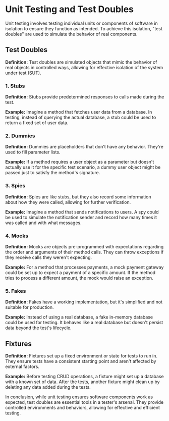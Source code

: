 # Unit Testing and Test Doubles

Unit testing involves testing individual units or components of software in isolation to ensure they function as intended. To achieve this isolation, "test doubles" are used to simulate the behavior of real components.

## Test Doubles
**Definition:** Test doubles are simulated objects that mimic the behavior of real objects in controlled ways, allowing for effective isolation of the system under test (SUT).

### 1. Stubs
**Definition:** Stubs provide predetermined responses to calls made during the test.

**Example:** Imagine a method that fetches user data from a database. In testing, instead of querying the actual database, a stub could be used to return a fixed set of user data.

### 2. Dummies
**Definition:** Dummies are placeholders that don't have any behavior. They're used to fill parameter lists.

**Example:** If a method requires a user object as a parameter but doesn't actually use it for the specific test scenario, a dummy user object might be passed just to satisfy the method's signature.

### 3. Spies
**Definition:** Spies are like stubs, but they also record some information about how they were called, allowing for further verification.

**Example:** Imagine a method that sends notifications to users. A spy could be used to simulate the notification sender and record how many times it was called and with what messages.

### 4. Mocks
**Definition:** Mocks are objects pre-programmed with expectations regarding the order and arguments of their method calls. They can throw exceptions if they receive calls they weren't expecting.

**Example:** For a method that processes payments, a mock payment gateway could be set up to expect a payment of a specific amount. If the method tries to process a different amount, the mock would raise an exception.

### 5. Fakes
**Definition:** Fakes have a working implementation, but it's simplified and not suitable for production.

**Example:** Instead of using a real database, a fake in-memory database could be used for testing. It behaves like a real database but doesn't persist data beyond the test's lifecycle.

## Fixtures
**Definition:** Fixtures set up a fixed environment or state for tests to run in. They ensure tests have a consistent starting point and aren't affected by external factors.

**Example:** Before testing CRUD operations, a fixture might set up a database with a known set of data. After the tests, another fixture might clean up by deleting any data added during the tests.

In conclusion, while unit testing ensures software components work as expected, test doubles are essential tools in a tester's arsenal. They provide controlled environments and behaviors, allowing for effective and efficient testing.
